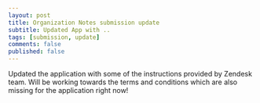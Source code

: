 ```yaml
---
layout: post
title: Organization Notes submission update
subtitle: Updated App with ..
tags: [submission, update]
comments: false
published: false
---
```


Updated the application with some of the instructions provided by Zendesk team. Will be working towards the terms and conditions which are also missing for the application right now!

